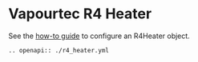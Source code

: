 # Vapourtec R4 Heater
See the [how-to guide](../../devices/temperature/r4_heater.md) to configure an R4Heater object.

```{eval-rst}
.. openapi:: ./r4_heater.yml
```
